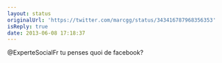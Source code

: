 ```yaml
---
layout: status
originalUrl: 'https://twitter.com/marcgg/status/343416787968356353'
isReply: true
date: 2013-06-08 17:18:37
---
```


@ExperteSocialFr tu penses quoi de facebook?
